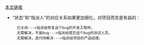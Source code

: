 [本文链接]()

* “状态”和“指派人”的对应关系如果更加细化，对项目而言是有益的：

        已关闭--->指派给修复这个bug的开发工程师。  
        无需解决，不是bug--->指派给提交这个bug的测试人员。  
        无需解决，迭代待解决--->指派给项目的产品经理。